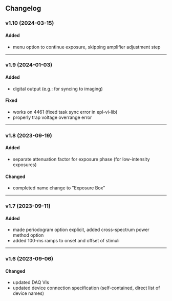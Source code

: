 ## Changelog

### v1.10 (2024-03-15)
#### Added
- menu option to continue exposure, skipping amplifier adjustment step

---

### v1.9 (2024-01-03)
#### Added
- digital output (e.g.: for syncing to imaging)
#### Fixed
- works on 4461 (fixed task sync error in epl-vi-lib)
- properly trap voltage overrange error

---

### v1.8 (2023-09-19)

#### Added
- separate attenuation factor for exposure phase (for low-intensity exposures)

#### Changed
- completed name change to "Exposure Box"

---

### v1.7 (2023-09-11)

#### Added
- made periodogram option explicit, added cross-spectrum power method option
- added 100-ms ramps to onset and offset of stimuli

---

### v1.6 (2023-09-06)
  
#### Changed
- updated DAQ VIs
- updated device connection specification (self-contained, direct list of device names)
 
